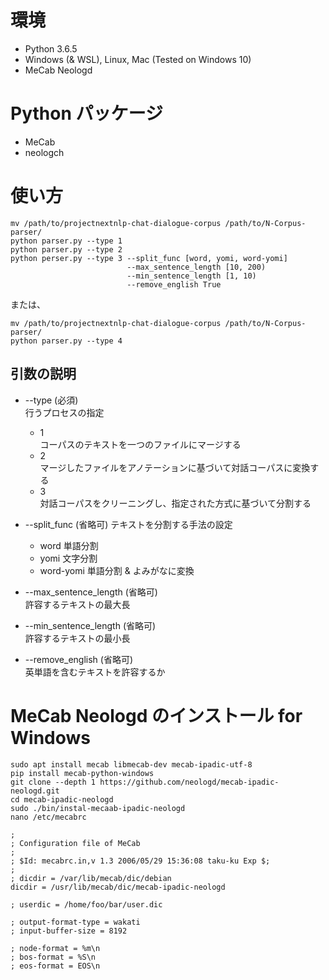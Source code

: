 # 環境
- Python 3.6.5
- Windows (& WSL), Linux, Mac (Tested on Windows 10)
- MeCab Neologd

# Python パッケージ
- MeCab
- neologch

# 使い方
```shell
mv /path/to/projectnextnlp-chat-dialogue-corpus /path/to/N-Corpus-parser/
python parser.py --type 1
python parser.py --type 2
python perser.py --type 3 --split_func [word, yomi, word-yomi]
                          --max_sentence_length [10, 200) 
                          --min_sentence_length [1, 10) 
                          --remove_english True
```
または、
```shell
mv /path/to/projectnextnlp-chat-dialogue-corpus /path/to/N-Corpus-parser/
python parser.py --type 4
```
## 引数の説明
- --type (必須)     
    行うプロセスの指定    
    - 1   
        コーパスのテキストを一つのファイルにマージする
    - 2   
        マージしたファイルをアノテーションに基づいて対話コーパスに変換する
    - 3   
        対話コーパスをクリーニングし、指定された方式に基づいて分割する
        
- --split_func (省略可)
    テキストを分割する手法の設定
    - word 単語分割
    - yomi 文字分割
    - word-yomi 単語分割 & よみがなに変換
- --max_sentence_length (省略可)  
   許容するテキストの最大長
- --min_sentence_length (省略可)   
    許容するテキストの最小長
- --remove_english    (省略可)   
    英単語を含むテキストを許容するか

# MeCab Neologd のインストール for Windows
```shell
sudo apt install mecab libmecab-dev mecab-ipadic-utf-8
pip install mecab-python-windows
git clone --depth 1 https://github.com/neologd/mecab-ipadic-neologd.git 
cd mecab-ipadic-neologd
sudo ./bin/instal-mecaab-ipadic-neologd
nano /etc/mecabrc
```

```text
;
; Configuration file of MeCab
;
; $Id: mecabrc.in,v 1.3 2006/05/29 15:36:08 taku-ku Exp $;
;
; dicdir = /var/lib/mecab/dic/debian
dicdir = /usr/lib/mecab/dic/mecab-ipadic-neologd

; userdic = /home/foo/bar/user.dic

; output-format-type = wakati
; input-buffer-size = 8192

; node-format = %m\n
; bos-format = %S\n
; eos-format = EOS\n
```
